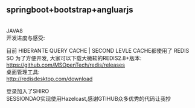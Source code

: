 <h2>springboot+bootstrap+angluarjs</h2></br>
JAVA8
</br>
开发进度与感受:</br>

目前 HIBERANTE QUERY CACHE | SECOND LEVLE CACHE都使用了 REDIS</br>
SO 为了方便开发, 大家可以下载大微软的REDIS2.8+版本:</br>
https://github.com/MSOpenTech/redis/releases</br>
桌面管理工具:</br>
http://redisdesktop.com/download</br>

登录加入了SHIRO</br>
SESSIONDAO实现使用Hazelcast,感谢GTIHUB众多优秀的代码让我抄</br>

